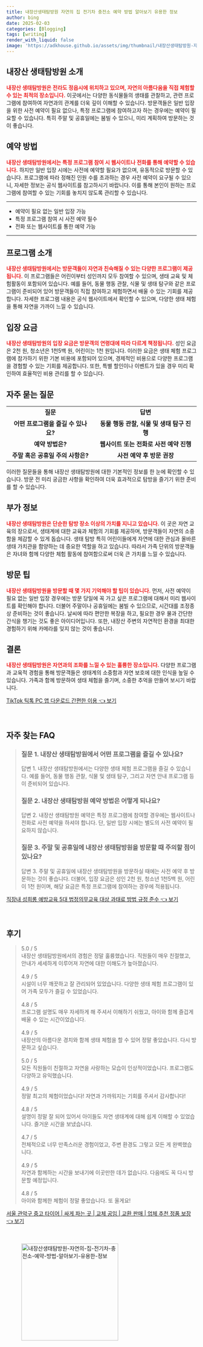 ```yaml
---
title: 내장산생태탐방원 자연의 집 전기차 충전소 예약 방법 알아보기 유용한 정보
author: bing
date: 2025-02-03
categories: [Blogging]
tags: [writing]
render_with_liquid: false
image: 'https://adkhouse.github.io/assets/img/thumbnail/내장산생태탐방원-자연의-집-전기차-충전소-예약-방법-알아보기-유용한-정보.webp'
---
```



<h2 id='내장산_생태탐방원_소개'>내장산 생태탐방원 소개</h2>

<p><b><span style="color: #ee2323;">내장산 생태탐방원은 전라도 정읍시에 위치하고 있으며, 자연의 아름다움을 직접 체험할 수 있는 최적의 장소입니다.</span></b> 이곳에서는 다양한 동식물들의 생태를 관찰하고, 관련 프로그램에 참여하여 자연과의 관계를 더욱 깊이 이해할 수 있습니다. 방문객들은 일반 입장을 위한 사전 예약이 필요 없으나, 특정 프로그램에 참여하고자 하는 경우에는 예약이 필요할 수 있습니다. 특히 주말 및 공휴일에는 붐빌 수 있으니, 미리 계획하여 방문하는 것이 좋습니다.</p>

<h2 id='예약_방법'>예약 방법</h2>

<p><b><span style="color: #ee2323;">내장산 생태탐방원에서는 특정 프로그램 참여 시 웹사이트나 전화를 통해 예약할 수 있습니다.</span></b> 하지만 일반 입장 시에는 사전에 예약할 필요가 없으며, 유동적으로 방문할 수 있습니다. 프로그램에 따라 정해진 인원 수를 초과하는 경우 사전 예약이 요구될 수 있으니, 자세한 정보는 공식 웹사이트를 참고하시기 바랍니다. 이를 통해 본인이 원하는 프로그램에 참여할 수 있는 기회를 놓치지 않도록 관리할 수 있습니다.</p>

<hr />

<ul>
    <li>예약이 필요 없는 일반 입장 가능</li>
    <li>특정 프로그램 참여 시 사전 예약 필수</li>
    <li>전화 또는 웹사이트를 통한 예약 가능</li>
</ul>

<hr />

<h2 id='프로그램_소개'>프로그램 소개</h2>

<p><b><span style="color: #ee2323;">내장산 생태탐방원에서는 방문객들이 자연과 친숙해질 수 있는 다양한 프로그램이 제공됩니다.</span></b> 이 프로그램들은 어린이부터 성인까지 모두 참여할 수 있으며, 생태 교육 및 체험활동이 포함되어 있습니다. 예를 들어, 동물 행동 관찰, 식물 및 생태 탐구와 같은 프로그램이 준비되어 있어 방문객들이 직접 참여하고 체험하면서 배울 수 있는 기회를 제공합니다. 자세한 프로그램 내용은 공식 웹사이트에서 확인할 수 있으며, 다양한 생태 체험을 통해 자연을 가까이 느낄 수 있습니다.</p>

<h2 id='입장_요금'>입장 요금</h2>

<p><b><span style="color: #ee2323;">내장산 생태탐방원의 입장 요금은 방문객의 연령대에 따라 다르게 책정됩니다.</span></b> 성인 요금은 2천 원, 청소년은 1천5백 원, 어린이는 1천 원입니다. 이러한 요금은 생태 체험 프로그램에 참가하기 위한 기본 비용에 포함되어 있으며, 경제적인 비용으로 다양한 프로그램을 경험할 수 있는 기회를 제공합니다. 또한, 특별 할인이나 이벤트가 있을 경우 미리 확인하여 효율적인 비용 관리를 할 수 있습니다.</p>

<h2 id='자주_묻는_질문'>자주 묻는 질문</h2>

<table>
    <tr>
        <td style="text-align: center; height: 17px;"><b>질문</b></td>
        <td style="text-align: center; height: 17px;"><b>답변</b></td>
    </tr>
    <tr>
        <td style="text-align: center; height: 17px;"><b>어떤 프로그램을 즐길 수 있나요?</b></td>
        <td style="text-align: center; height: 17px;"><b>동물 행동 관찰, 식물 및 생태 탐구 진행</b></td>
    </tr>
    <tr>
        <td style="text-align: center; height: 17px;"><b>예약 방법은?</b></td>
        <td style="text-align: center; height: 17px;"><b>웹사이트 또는 전화로 사전 예약 진행</b></td>
    </tr>
    <tr>
        <td style="text-align: center; height: 17px;"><b>주말 혹은 공휴일 주의 사항은?</b></td>
        <td style="text-align: center; height: 17px;"><b>사전 예약 후 방문 권장</b></td>
    </tr>
</table>

<p>이러한 질문들을 통해 내장산 생태탐방원에 대한 기본적인 정보를 한 눈에 확인할 수 있습니다. 방문 전 미리 궁금한 사항을 확인하여 더욱 효과적으로 탐방을 즐기기 위한 준비를 할 수 있습니다.</p>

<h2 id='부가_정보'>부가 정보</h2>

<p><b><span style="color: #ee2323;">내장산 생태탐방원은 단순한 탐방 장소 이상의 가치를 지니고 있습니다.</span></b> 이 곳은 자연 교육의 장으로서, 생태계에 대한 교육과 체험의 기회를 제공하며, 방문객들이 자연의 소중함을 체감할 수 있게 돕습니다. 생태 탐방 특히 어린이들에게 자연에 대한 관심과 올바른 생태 가치관을 함양하는 데 중요한 역할을 하고 있습니다. 따라서 가족 단위의 방문객들은 자녀와 함께 다양한 체험 활동에 참여함으로써 더욱 큰 가치를 느낄 수 있습니다.</p>

<h2 id='방문_팁'>방문 팁</h2>

<p><b><span style="color: #ee2323;">내장산 생태탐방원을 방문할 때 몇 가지 기억해야 할 팁이 있습니다.</span></b> 먼저, 사전 예약이 필요 없는 일반 입장 경우에는 방문 당일에 꼭 가고 싶은 프로그램에 대해서 미리 웹사이트를 확인해야 합니다. 더불어 주말이나 공휴일에는 붐빌 수 있으므로, 시간대를 조정종상 준비하는 것이 좋습니다. 날씨에 따라 편안한 복장을 하고, 필요한 경우 물과 간단한 간식을 챙기는 것도 좋은 아이디어입니다. 또한, 내장산 주변의 자연적인 환경을 최대한 경험하기 위해 카메라를 잊지 않는 것이 좋습니다.</p>

<h2 id='결론'>결론</h2>

<p><b><span style="color: #ee2323;">내장산 생태탐방원은 자연과의 조화를 느낄 수 있는 훌륭한 장소입니다.</span></b> 다양한 프로그램과 교육적 경험을 통해 방문객들은 생태계의 소중함과 자연 보호에 대한 인식을 높일 수 있습니다. 가족과 함께 방문하여 생태 체험을 즐기며, 소중한 추억을 만들어 보시기 바랍니다.</p>


<p><a class="click-button" title="TikTok 틱톡 PC 앱 다운로드 간편한 이용" href="https://adkhouse.github.io/posts/TikTok-%ED%8B%B1%ED%86%A1-PC-%EC%95%B1-%EB%8B%A4%EC%9A%B4%EB%A1%9C%EB%93%9C-%EA%B0%84%ED%8E%B8%ED%95%9C-%EC%9D%B4%EC%9A%A9/" rel="dofollow">TikTok 틱톡 PC 앱 다운로드 간편한 이용 👈 보기</a></p><br>
<h2 id='자주_찾는_FAQ'>자주 찾는 FAQ</h2>
<div itemscope="" itemtype="https://schema.org/FAQPage">
<blockquote>
<div itemscope="" itemprop="mainEntity" itemtype="https://schema.org/Question">
<h3 itemprop="name">질문 1. 내장산 생태탐방원에서 어떤 프로그램을 즐길 수 있나요?</h3>
<div itemscope="" itemprop="acceptedAnswer" itemtype="https://schema.org/Answer">
<span itemprop="text">
<p>답변 1. 내장산 생태탐방원에서는 다양한 생태 체험 프로그램을 즐길 수 있습니다. 예를 들어, 동물 행동 관찰, 식물 및 생태 탐구, 그리고 자연 안내 프로그램 등이 준비되어 있습니다.</p>
</span>
</div>
</div>
<div itemscope="" itemprop="mainEntity" itemtype="https://schema.org/Question">
<h3 itemprop="name">질문 2. 내장산 생태탐방원 예약 방법은 어떻게 되나요?</h3>
<div itemscope="" itemprop="acceptedAnswer" itemtype="https://schema.org/Answer">
<span itemprop="text">
<p>답변 2. 내장산 생태탐방원 예약은 특정 프로그램에 참여할 경우에는 웹사이트나 전화로 사전 예약을 하셔야 합니다. 단, 일반 입장 시에는 별도의 사전 예약이 필요하지 않습니다.</p>
</span>
</div>
</div>
<div itemscope="" itemprop="mainEntity" itemtype="https://schema.org/Question">
<h3 itemprop="name">질문 3. 주말 및 공휴일에 내장산 생태탐방원을 방문할 때 주의할 점이 있나요?</h3>
<div itemscope="" itemprop="acceptedAnswer" itemtype="https://schema.org/Answer">
<span itemprop="text">
<p>답변 3. 주말 및 공휴일에 내장산 생태탐방원을 방문하실 때에는 사전 예약 후 방문하는 것이 좋습니다. 더불어, 입장 요금은 성인 2천 원, 청소년 1천5백 원, 어린이 1천 원이며, 해당 요금은 특정 프로그램에 참여하는 경우에 적용됩니다.</p>
</span>
</div>
</div>
</blockquote>
</div>
<p><a class="click-button" title="직장내 성희롱 예방교육 5대 법정의무교육 대상 과태료 방법 규정 준수" href="https://adkhouse.github.io/posts/%EC%A7%81%EC%9E%A5%EB%82%B4-%EC%84%B1%ED%9D%AC%EB%A1%B1-%EC%98%88%EB%B0%A9%EA%B5%90%EC%9C%A1-5%EB%8C%80-%EB%B2%95%EC%A0%95%EC%9D%98%EB%AC%B4%EA%B5%90%EC%9C%A1-%EB%8C%80%EC%83%81-%EA%B3%BC%ED%83%9C%EB%A3%8C-%EB%B0%A9%EB%B2%95-%EA%B7%9C%EC%A0%95-%EC%A4%80%EC%88%98/" rel="dofollow">직장내 성희롱 예방교육 5대 법정의무교육 대상 과태료 방법 규정 준수 👈 보기</a></p><br>
<h2 id='후기'>후기</h2>
<div itemscope itemtype="https://schema.org/Product">
  <blockquote>
  <div itemprop="review" itemscope itemtype="https://schema.org/Review">
      <div itemprop="reviewRating" itemscope itemtype="https://schema.org/Rating"> <span itemprop="ratingValue">5.0</span> / <span itemprop="bestRating">5</span> </div>
      <span itemprop="reviewBody">내장산 생태탐방원에서의 경험은 정말 훌륭했습니다. 직원들이 매우 친절했고, 안내가 세세하게 이루어져 자연에 대한 이해도가 높아졌습니다.</span>
  </div>
  <br>
  <div itemprop="review" itemscope itemtype="https://schema.org/Review">
      <div itemprop="reviewRating" itemscope itemtype="https://schema.org/Rating"> <span itemprop="ratingValue">4.9</span> / <span itemprop="bestRating">5</span> </div>
      <span itemprop="reviewBody">시설이 너무 깨끗하고 잘 관리되어 있었습니다. 다양한 생태 체험 프로그램이 있어 가족 모두가 즐길 수 있었습니다.</span>
  </div>
  <br>
  <div itemprop="review" itemscope itemtype="https://schema.org/Review">
      <div itemprop="reviewRating" itemscope itemtype="https://schema.org/Rating"> <span itemprop="ratingValue">4.8</span> / <span itemprop="bestRating">5</span> </div>
      <span itemprop="reviewBody">프로그램 설명도 매우 자세하게 해 주셔서 이해하기 쉬웠고, 아이와 함께 즐겁게 배울 수 있는 시간이었습니다.</span>
  </div>
  <br>
  <div itemprop="review" itemscope itemtype="https://schema.org/Review">
      <div itemprop="reviewRating" itemscope itemtype="https://schema.org/Rating"> <span itemprop="ratingValue">4.9</span> / <span itemprop="bestRating">5</span> </div>
      <span itemprop="reviewBody">내장산의 아름다운 경치와 함께 생태 체험을 할 수 있어 정말 좋았습니다. 다시 방문하고 싶습니다.</span>
  </div>
  <br>
  <div itemprop="review" itemscope itemtype="https://schema.org/Review">
      <div itemprop="reviewRating" itemscope itemtype="https://schema.org/Rating"> <span itemprop="ratingValue">5.0</span> / <span itemprop="bestRating">5</span> </div>
      <span itemprop="reviewBody">모든 직원들이 친절하고 자연을 사랑하는 모습이 인상적이었습니다. 프로그램도 다양하고 유익했습니다.</span>
  </div>
  <br>
  <div itemprop="review" itemscope itemtype="https://schema.org/Review">
      <div itemprop="reviewRating" itemscope itemtype="https://schema.org/Rating"> <span itemprop="ratingValue">4.9</span> / <span itemprop="bestRating">5</span> </div>
      <span itemprop="reviewBody">정말 최고의 체험이었습니다! 자연과 가까워지는 기회를 주셔서 감사합니다!</span>
  </div>
  <br>
  <div itemprop="review" itemscope itemtype="https://schema.org/Review">
      <div itemprop="reviewRating" itemscope itemtype="https://schema.org/Rating"> <span itemprop="ratingValue">4.8</span> / <span itemprop="bestRating">5</span> </div>
      <span itemprop="reviewBody">설명이 정말 잘 되어 있어서 아이들도 자연 생태계에 대해 쉽게 이해할 수 있었습니다. 즐거운 시간을 보냈습니다.</span>
  </div>
  <br>
  <div itemprop="review" itemscope itemtype="https://schema.org/Review">
      <div itemprop="reviewRating" itemscope itemtype="https://schema.org/Rating"> <span itemprop="ratingValue">4.7</span> / <span itemprop="bestRating">5</span> </div>
      <span itemprop="reviewBody">전체적으로 너무 만족스러운 경험이었고, 주변 환경도 그렇고 모든 게 완벽했습니다.</span>
  </div>
  <br>
  <div itemprop="review" itemscope itemtype="https://schema.org/Review">
      <div itemprop="reviewRating" itemscope itemtype="https://schema.org/Rating"> <span itemprop="ratingValue">4.9</span> / <span itemprop="bestRating">5</span> </div>
      <span itemprop="reviewBody">자연과 함께하는 시간을 보내기에 이곳만한 데가 없습니다. 다음에도 꼭 다시 방문할 예정입니다.</span>
  </div>
  <br>
  <div itemprop="review" itemscope itemtype="https://schema.org/Review">
      <div itemprop="reviewRating" itemscope itemtype="https://schema.org/Rating"> <span itemprop="ratingValue">4.8</span> / <span itemprop="bestRating">5</span> </div>
      <span itemprop="reviewBody">아이와 함께한 체험이 정말 좋았습니다. 또 올게요!</span>
  </div>
  </blockquote>
</div>
<p><a class="click-button" title="서울 관악구 중고 타이어 | 싸게 파는 곳 | 교체 공임 | 교환 판매 | 업체 추천 정품 보장" href="https://adkhouse.github.io/posts/%EC%84%9C%EC%9A%B8-%EA%B4%80%EC%95%85%EA%B5%AC-%EC%A4%91%EA%B3%A0-%ED%83%80%EC%9D%B4%EC%96%B4-%EC%8B%B8%EA%B2%8C-%ED%8C%8C%EB%8A%94-%EA%B3%B3-%EA%B5%90%EC%B2%B4-%EA%B3%B5%EC%9E%84-%EA%B5%90%ED%99%98-%ED%8C%90%EB%A7%A4-%EC%97%85%EC%B2%B4-%EC%B6%94%EC%B2%9C-%EC%A0%95%ED%92%88-%EB%B3%B4%EC%9E%A5/" rel="dofollow">서울 관악구 중고 타이어 | 싸게 파는 곳 | 교체 공임 | 교환 판매 | 업체 추천 정품 보장 👈 보기</a></p><br>
<figure class="image"><img src="https://adkhouse.github.io/assets/img/thumbnail/내장산생태탐방원-자연의-집-전기차-충전소-예약-방법-알아보기-유용한-정보.webp" alt="내장산생태탐방원-자연의-집-전기차-충전소-예약-방법-알아보기-유용한-정보" width="256" height="256"></figure>